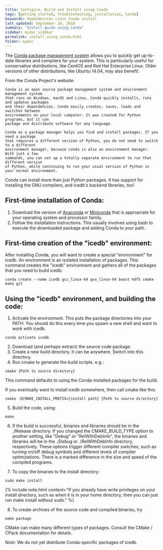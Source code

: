 ```yaml
---
title: Configure, Build and Install using Conda
tags: [getting_started, troubleshooting, installation, Conda]
keywords: dependencies Linux Conda install
last_updated: September 26, 2018
summary: "Install guide using Conda"
sidebar: mydoc_sidebar
permalink: install_using_conda.html
folder: mydoc
---
```


The [Conda package management system](https://conda.io) allows you to quickly get 
up-to-date libraries and compilers for your system. This is particularly useful for 
conservative distributions, like CentOS and Red Hat Enterprise Linux. Older versions 
of other distributions, like Ubuntu 14.04, may also benefit.

From the Conda Project's website:
```Text
Conda is an open source package management system and environment management system 
that runs on Windows, macOS and Linux. Conda quickly installs, runs and updates packages 
and their dependencies. Conda easily creates, saves, loads and switches between 
environments on your local computer. It was created for Python programs, but it can 
package and distribute software for any language.

Conda as a package manager helps you find and install packages. If you need a package 
that requires a different version of Python, you do not need to switch to a different 
environment manager, because conda is also an environment manager. With just a few 
commands, you can set up a totally separate environment to run that different version 
of Python, while continuing to run your usual version of Python in your normal environment.
```

Conda can install more than just Python packages. It has support for installing the 
GNU compilers, and icedb's backend libraries, too!

First-time installation of Conda:
---------------------------------

1. Download the version of [Anaconda](https://www.anaconda.com/download/) or [Miniconda](https://conda.io/miniconda.html) that is appropriate for your operating system and processor family.
2. Follow the installation instructions. This usually involves using bash to execute the downloaded package and adding Conda to your path.

First-time creation of the "icedb" environment:
-----------------------------------------------

After installing Conda, you will want to create a special "environment" for icedb. An environment is an isolated installation of packages. This command creates the "icedb" environment and gathers all of the packages that you need to build icedb:
```
conda create --name icedb gcc_linux-64 gxx_linux-64 boost hdf5 cmake make git
```

Using the "icedb" environment, and building the code:
-----------------------------------------------------

1. Activate the environment. This puts the package directories into your PATH. You should do this every time you spawn a new shell and want to work with icedb.
```
conda activate icedb
```
2. Download (and perhaps extract) the source code package. 
3. Create a new build directory. It can be anywhere. Switch into this directory.
4. Run cmake to generate the build scripts. e.g.:
```
cmake {Path to source directory}
```
This command defaults to using the Conda-installed packages for the build.

If you eventually want to install icedb somewhere, then call cmake like this:
```
cmake -DCMAKE_INSTALL_PREFIX={install path} {Path to source directory}
```

5. Build the code, using:
```
make
```
6. If the build is successful, binaries and libraries should be in the ./Release directory.
If you changed the CMAKE\_BUILD\_TYPE option to another setting, like "Debug" or 
"RelWithDebInfo", the binaries and libraries will be in the ./Debug or ./RelWithDebInfo 
directory, respectively. These options trigger different compiler switches, such as turning 
on/off debug symbols and different levels of compiler optimizations. There is a marked 
difference in the size and speed of the compiled programs.

7. To copy the binaries to the install directory:
```
sudo make install
```
{% include note.html content="If you already have write privileges on your install directory, such as when it is in your home directory, then you can just run make install without sudo." %}

8. To create archives of the source code and compiled binaries, try
```
make package
```
CMake can make many different types of packages. Consult the CMake / CPack documentation for details.

*Note:* We do not yet distribute Conda-specific packages of icedb.

